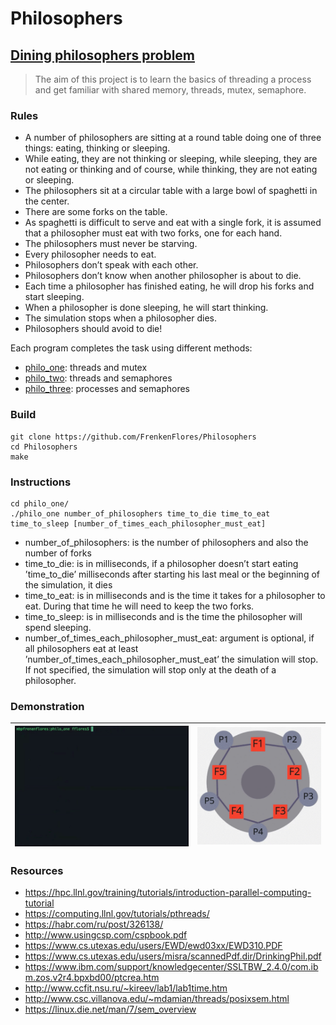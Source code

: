 # Philosophers
## [Dining philosophers problem](https://en.wikipedia.org/wiki/Dining_philosophers_problem#:~:text=In%20computer%20science%2C%20the%20dining,and%20techniques%20for%20resolving%20them.)

>The aim of this project is to learn the basics of threading a process and get familiar with
shared memory, threads, mutex, semaphore.


### Rules


- A number of philosophers are sitting at a round table doing one of three things:
eating, thinking or sleeping.
- While eating, they are not thinking or sleeping, while sleeping, they are not eating
or thinking and of course, while thinking, they are not eating or sleeping.
- The philosophers sit at a circular table with a large bowl of spaghetti in the center.
- There are some forks on the table.
- As spaghetti is difficult to serve and eat with a single fork, it is assumed that a
philosopher must eat with two forks, one for each hand.
- The philosophers must never be starving.
- Every philosopher needs to eat.
- Philosophers don’t speak with each other.
- Philosophers don’t know when another philosopher is about to die.
- Each time a philosopher has finished eating, he will drop his forks and start sleeping.
- When a philosopher is done sleeping, he will start thinking.
- The simulation stops when a philosopher dies.
- Philosophers should avoid to die!

Each program completes the task using different methods:

- [philo_one](https://github.com/FrenkenFlores/Philosophers/tree/main/philo_one): threads and mutex
- [philo_two](https://github.com/FrenkenFlores/Philosophers/tree/main/philo_two): threads and semaphores
- [philo_three](https://github.com/FrenkenFlores/Philosophers/tree/main/philo_three): processes and semaphores

### Build

```shell
git clone https://github.com/FrenkenFlores/Philosophers
cd Philosophers
make
```
### Instructions

```shell
cd philo_one/
./philo_one number_of_philosophers time_to_die time_to_eat time_to_sleep [number_of_times_each_philosopher_must_eat]
```
- number_of_philosophers: is the number of philosophers and also the number
of forks
- time_to_die: is in milliseconds, if a philosopher doesn’t start eating ’time_to_die’
milliseconds after starting his last meal or the beginning of the simulation, it
dies
- time_to_eat: is in milliseconds and is the time it takes for a philosopher to
eat. During that time he will need to keep the two forks.
- time_to_sleep: is in milliseconds and is the time the philosopher will spend
sleeping.
- number_of_times_each_philosopher_must_eat: argument is optional, if all
philosophers eat at least ’number_of_times_each_philosopher_must_eat’ the
simulation will stop. If not specified, the simulation will stop only at the death
of a philosopher.

### Demonstration

![philo](./gif/philo_terminal.gif) | ![render](./gif/philo_rendering.gif)
---|---

### Resources

- https://hpc.llnl.gov/training/tutorials/introduction-parallel-computing-tutorial
- https://computing.llnl.gov/tutorials/pthreads/
- https://habr.com/ru/post/326138/
- http://www.usingcsp.com/cspbook.pdf
- https://www.cs.utexas.edu/users/EWD/ewd03xx/EWD310.PDF
- https://www.cs.utexas.edu/users/misra/scannedPdf.dir/DrinkingPhil.pdf
- https://www.ibm.com/support/knowledgecenter/SSLTBW_2.4.0/com.ibm.zos.v2r4.bpxbd00/ptcrea.htm
- http://www.ccfit.nsu.ru/~kireev/lab1/lab1time.htm
- http://www.csc.villanova.edu/~mdamian/threads/posixsem.html
- https://linux.die.net/man/7/sem_overview
